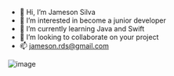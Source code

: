- 👋 Hi, I’m Jameson Silva
- 👀 I’m interested in become a junior developer
- 🌱 I’m currently learning Java and Swift
- 💞️ I’m looking to collaborate on your project
- 📫 jameson.rds@gmail.com

![image](https://user-images.githubusercontent.com/39505465/144517829-708aaaf8-39bd-4268-b1dc-0f8472a08e71.png)


<!---
jamesonrds/jamesonrds is a ✨ special ✨ repository because its `README.md` (this file) appears on your GitHub profile.
You can click the Preview link to take a look at your changes.
--->
